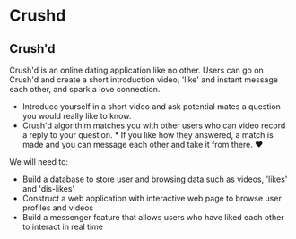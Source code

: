 # Crushd

## Crush'd

Crush'd is an online dating application like no other. Users can go on Crush'd and create a short introduction video, 'like' and instant message each other, and spark a love connection.

* Introduce yourself in a short video and ask potential mates a question you would really like to know. 
* Crush'd algorithim matches you with other users who can video record a reply to your question. * If you like how they answered, a match is made and you can message each other and take it from there. :heart:

We will need to:

* Build a database to store user and browsing data such as videos, 'likes' and 'dis-likes'
* Construct a web application with interactive web page to browse user profiles and videos
* Build a messenger feature that allows users who have liked each other to interact in real time
